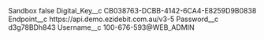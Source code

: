 <?xml version="1.0" encoding="UTF-8"?>
<CustomMetadata xmlns="http://soap.sforce.com/2006/04/metadata" xmlns:xsi="http://www.w3.org/2001/XMLSchema-instance" xmlns:xsd="http://www.w3.org/2001/XMLSchema">
    <label>Sandbox</label>
    <protected>false</protected>
    <values>
        <field>Digital_Key__c</field>
        <value xsi:type="xsd:string">CB038763-DCBB-4142-6CA4-E8259D9B0838</value>
    </values>
    <values>
        <field>Endpoint__c</field>
        <value xsi:type="xsd:string">https://api.demo.ezidebit.com.au/v3-5</value>
    </values>
    <values>
        <field>Password__c</field>
        <value xsi:type="xsd:string">d3g78BDh843</value>
    </values>
    <values>
        <field>Username__c</field>
        <value xsi:type="xsd:string">100-676-593@WEB_ADMIN</value>
    </values>
</CustomMetadata>
